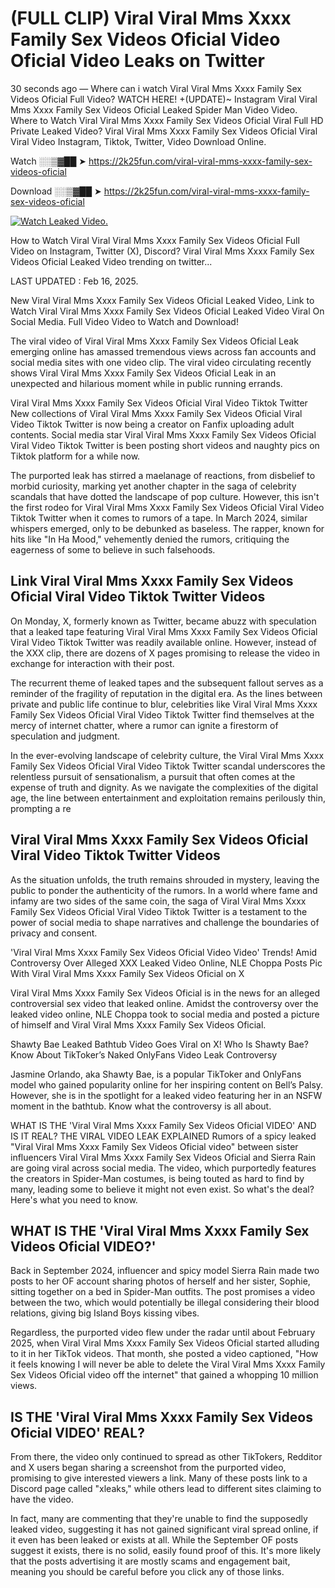 # (FULL CLIP) ️Viral Viral Mms Xxxx Family Sex Videos Oficial Video Oficial Video Leaks on Twitter

30 seconds ago — Where can i watch ️Viral Viral Mms Xxxx Family Sex Videos Oficial Full Video? WATCH HERE! +(UPDATE)~ Instagram ️Viral Viral Mms Xxxx Family Sex Videos Oficial Leaked Spider Man Video Video. Where to Watch ️Viral Viral Mms Xxxx Family Sex Videos Oficial Viral Full HD Private Leaked Video? ️Viral Viral Mms Xxxx Family Sex Videos Oficial Viral Viral Video Instagram, Tiktok, Twitter, Video Download Online.

Watch ░░▒▓██ ➤ https://2k25fun.com/️viral-viral-mms-xxxx-family-sex-videos-oficial

Download ░░▒▓██ ➤ https://2k25fun.com/️viral-viral-mms-xxxx-family-sex-videos-oficial

[![Watch Leaked Video.](https://miro.medium.com/v2/resize:fit:828/format:webp/1*cilzJN44JGOrTw9NJCrNHA.gif "Watch Leaked Video")](https://2k25fun.com/️viral-viral-mms-xxxx-family-sex-videos-oficial)

How to Watch Viral ️Viral Viral Mms Xxxx Family Sex Videos Oficial Full Video on Instagram, Twitter (X), Discord? ️Viral Viral Mms Xxxx Family Sex Videos Oficial Leaked Video trending on twitter...

LAST UPDATED : Feb 16, 2025.

New ️Viral Viral Mms Xxxx Family Sex Videos Oficial Leaked Video, Link to Watch ️Viral Viral Mms Xxxx Family Sex Videos Oficial Leaked Video Viral On Social Media. Full Video Video to Watch and Download!

The viral video of ️Viral Viral Mms Xxxx Family Sex Videos Oficial Leak emerging online has amassed tremendous views across fan accounts and social media sites with one video clip. The viral video circulating recently shows ️Viral Viral Mms Xxxx Family Sex Videos Oficial Leak in an unexpected and hilarious moment while in public running errands.

️Viral Viral Mms Xxxx Family Sex Videos Oficial Viral Video Tiktok Twitter New collections of ️Viral Viral Mms Xxxx Family Sex Videos Oficial Viral Video Tiktok Twitter is now being a creator on Fanfix uploading adult contents. Social media star ️Viral Viral Mms Xxxx Family Sex Videos Oficial Viral Video Tiktok Twitter is been posting short videos and naughty pics on Tiktok platform for a while now.

The purported leak has stirred a maelanage of reactions, from disbelief to morbid curiosity, marking yet another chapter in the saga of celebrity scandals that have dotted the landscape of pop culture. However, this isn't the first rodeo for ️Viral Viral Mms Xxxx Family Sex Videos Oficial Viral Video Tiktok Twitter when it comes to rumors of a tape. In March 2024, similar whispers emerged, only to be debunked as baseless. The rapper, known for hits like "In Ha Mood," vehemently denied the rumors, critiquing the eagerness of some to believe in such falsehoods.

## Link ️Viral Viral Mms Xxxx Family Sex Videos Oficial Viral Video Tiktok Twitter Videos

On Monday, X, formerly known as Twitter, became abuzz with speculation that a leaked tape featuring ️Viral Viral Mms Xxxx Family Sex Videos Oficial Viral Video Tiktok Twitter was readily available online. However, instead of the XXX clip, there are dozens of X pages promising to release the video in exchange for interaction with their post.

The recurrent theme of leaked tapes and the subsequent fallout serves as a reminder of the fragility of reputation in the digital era. As the lines between private and public life continue to blur, celebrities like ️Viral Viral Mms Xxxx Family Sex Videos Oficial Viral Video Tiktok Twitter find themselves at the mercy of internet chatter, where a rumor can ignite a firestorm of speculation and judgment.

In the ever-evolving landscape of celebrity culture, the ️Viral Viral Mms Xxxx Family Sex Videos Oficial Viral Video Tiktok Twitter scandal underscores the relentless pursuit of sensationalism, a pursuit that often comes at the expense of truth and dignity. As we navigate the complexities of the digital age, the line between entertainment and exploitation remains perilously thin, prompting a re

##  ️Viral Viral Mms Xxxx Family Sex Videos Oficial Viral Video Tiktok Twitter Videos

As the situation unfolds, the truth remains shrouded in mystery, leaving the public to ponder the authenticity of the rumors. In a world where fame and infamy are two sides of the same coin, the saga of ️Viral Viral Mms Xxxx Family Sex Videos Oficial Viral Video Tiktok Twitter is a testament to the power of social media to shape narratives and challenge the boundaries of privacy and consent.

'️Viral Viral Mms Xxxx Family Sex Videos Oficial Video Video' Trends! Amid Controversy Over Alleged XXX Leaked Video Online, NLE Choppa Posts Pic With ️Viral Viral Mms Xxxx Family Sex Videos Oficial on X

️Viral Viral Mms Xxxx Family Sex Videos Oficial is in the news for an alleged controversial sex video that leaked online. Amidst the controversy over the leaked video online, NLE Choppa took to social media and posted a picture of himself and ️Viral Viral Mms Xxxx Family Sex Videos Oficial.

Shawty Bae Leaked Bathtub Video Goes Viral on X! Who Is Shawty Bae? Know About TikToker’s Naked OnlyFans Video Leak Controversy

Jasmine Orlando, aka Shawty Bae, is a popular TikToker and OnlyFans model who gained popularity online for her inspiring content on Bell’s Palsy. However, she is in the spotlight for a leaked video featuring her in an NSFW moment in the bathtub. Know what the controversy is all about.

WHAT IS THE '️Viral Viral Mms Xxxx Family Sex Videos Oficial VIDEO' AND IS IT REAL? THE VIRAL VIDEO LEAK EXPLAINED Rumors of a spicy leaked "️Viral Viral Mms Xxxx Family Sex Videos Oficial video" between sister influencers ️Viral Viral Mms Xxxx Family Sex Videos Oficial and Sierra Rain are going viral across social media. The video, which purportedly features the creators in Spider-Man costumes, is being touted as hard to find by many, leading some to believe it might not even exist. So what's the deal? Here's what you need to know.

## WHAT IS THE '️Viral Viral Mms Xxxx Family Sex Videos Oficial VIDEO?'

Back in September 2024, influencer and spicy model Sierra Rain made two posts to her OF account sharing photos of herself and her sister, Sophie, sitting together on a bed in Spider-Man outfits. The post promises a video between the two, which would potentially be illegal considering their blood relations, giving big Island Boys kissing vibes.

Regardless, the purported video flew under the radar until about February 2025, when ️Viral Viral Mms Xxxx Family Sex Videos Oficial started alluding to it in her TikTok videos. That month, she posted a video captioned, "How it feels knowing I will never be able to delete the ️Viral Viral Mms Xxxx Family Sex Videos Oficial video off the internet" that gained a whopping 10 million views.

## IS THE '️Viral Viral Mms Xxxx Family Sex Videos Oficial VIDEO' REAL?

From there, the video only continued to spread as other TikTokers, Redditor and X users began sharing a screenshot from the purported video, promising to give interested viewers a link. Many of these posts link to a Discord page called "xleaks," while others lead to different sites claiming to have the video.

In fact, many are commenting that they're unable to find the supposedly leaked video, suggesting it has not gained significant viral spread online, if it even has been leaked or exists at all. While the September OF posts suggest it exists, there is no solid, easily found proof of this. It's more likely that the posts advertising it are mostly scams and engagement bait, meaning you should be careful before you click any of those links.